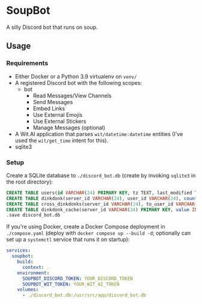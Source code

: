 # SoupBot

A silly Discord bot that runs on soup.

## Usage

### Requirements

- Either Docker or a Python 3.9 virtualenv on `venv/`
- A registered Discord bot with the following scopes:
  - bot
    - Read Messages/View Channels
    - Send Messages
    - Embed Links
    - Use External Emojis
    - Use External Stickers
    - Manage Messages (optional)
- A Wit.AI application that parses `wit/datetime:datetime` entities (I've used the `wit/get_time` intent for this).
- sqlite3

### Setup

Create a SQLite database to `./discord_bot.db` (create by invoking `sqlite3` in the root directory):

```sql
CREATE TABLE users(id VARCHAR(24) PRIMARY KEY, tz TEXT, last_modified TEXT);
CREATE TABLE dinkdonk(server_id VARCHAR(24), user_id VARCHAR(24), count INTEGER, lifetime_count INTEGER, last_modified TEXT, PRIMARY KEY (server_id, user_id));
CREATE TABLE cross_dinkdonks(server_id VARCHAR(24), to_user_id VARCHAR(24), from_user_id VARCHAR(24), count INTEGER, last_modified TEXT, PRIMARY KEY (server_id, to_user_id, from_user_id));
CREATE TABLE dinkdonk_cache(server_id VARCHAR(24) PRIMARY KEY, value INTEGER);
.save discord_bot.db
```

If you're using Docker, create a Docker Compose deployment in `./compose.yaml` (deploy with `docker compose up --build -d`; optionally can set up a `systemctl` service that runs it on startup):

```yaml
services:
  soupbot:
    build:
      context: .
    environment:
      SOUPBOT_DISCORD_TOKEN: YOUR_DISCORD_TOKEN
      SOUPBOT_WIT_TOKEN: YOUR_WIT_AI_TOKEN
    volumes:
      - ./discord_bot.db:/usr/src/app/discord_bot.db
```
